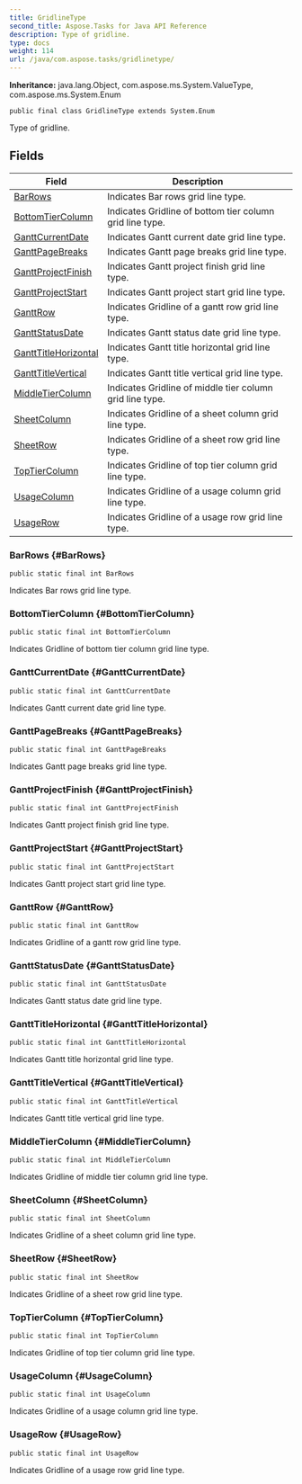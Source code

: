 ```yaml
---
title: GridlineType
second_title: Aspose.Tasks for Java API Reference
description: Type of gridline.
type: docs
weight: 114
url: /java/com.aspose.tasks/gridlinetype/
---
```


**Inheritance:**
java.lang.Object, com.aspose.ms.System.ValueType, com.aspose.ms.System.Enum
```
public final class GridlineType extends System.Enum
```

Type of gridline.
## Fields

| Field | Description |
| --- | --- |
| [BarRows](#BarRows) | Indicates Bar rows grid line type. |
| [BottomTierColumn](#BottomTierColumn) | Indicates Gridline of bottom tier column grid line type. |
| [GanttCurrentDate](#GanttCurrentDate) | Indicates Gantt current date grid line type. |
| [GanttPageBreaks](#GanttPageBreaks) | Indicates Gantt page breaks grid line type. |
| [GanttProjectFinish](#GanttProjectFinish) | Indicates Gantt project finish grid line type. |
| [GanttProjectStart](#GanttProjectStart) | Indicates Gantt project start grid line type. |
| [GanttRow](#GanttRow) | Indicates Gridline of a gantt row grid line type. |
| [GanttStatusDate](#GanttStatusDate) | Indicates Gantt status date grid line type. |
| [GanttTitleHorizontal](#GanttTitleHorizontal) | Indicates Gantt title horizontal grid line type. |
| [GanttTitleVertical](#GanttTitleVertical) | Indicates Gantt title vertical grid line type. |
| [MiddleTierColumn](#MiddleTierColumn) | Indicates Gridline of middle tier column grid line type. |
| [SheetColumn](#SheetColumn) | Indicates Gridline of a sheet column grid line type. |
| [SheetRow](#SheetRow) | Indicates Gridline of a sheet row grid line type. |
| [TopTierColumn](#TopTierColumn) | Indicates Gridline of top tier column grid line type. |
| [UsageColumn](#UsageColumn) | Indicates Gridline of a usage column grid line type. |
| [UsageRow](#UsageRow) | Indicates Gridline of a usage row grid line type. |
### BarRows {#BarRows}
```
public static final int BarRows
```


Indicates Bar rows grid line type.

### BottomTierColumn {#BottomTierColumn}
```
public static final int BottomTierColumn
```


Indicates Gridline of bottom tier column grid line type.

### GanttCurrentDate {#GanttCurrentDate}
```
public static final int GanttCurrentDate
```


Indicates Gantt current date grid line type.

### GanttPageBreaks {#GanttPageBreaks}
```
public static final int GanttPageBreaks
```


Indicates Gantt page breaks grid line type.

### GanttProjectFinish {#GanttProjectFinish}
```
public static final int GanttProjectFinish
```


Indicates Gantt project finish grid line type.

### GanttProjectStart {#GanttProjectStart}
```
public static final int GanttProjectStart
```


Indicates Gantt project start grid line type.

### GanttRow {#GanttRow}
```
public static final int GanttRow
```


Indicates Gridline of a gantt row grid line type.

### GanttStatusDate {#GanttStatusDate}
```
public static final int GanttStatusDate
```


Indicates Gantt status date grid line type.

### GanttTitleHorizontal {#GanttTitleHorizontal}
```
public static final int GanttTitleHorizontal
```


Indicates Gantt title horizontal grid line type.

### GanttTitleVertical {#GanttTitleVertical}
```
public static final int GanttTitleVertical
```


Indicates Gantt title vertical grid line type.

### MiddleTierColumn {#MiddleTierColumn}
```
public static final int MiddleTierColumn
```


Indicates Gridline of middle tier column grid line type.

### SheetColumn {#SheetColumn}
```
public static final int SheetColumn
```


Indicates Gridline of a sheet column grid line type.

### SheetRow {#SheetRow}
```
public static final int SheetRow
```


Indicates Gridline of a sheet row grid line type.

### TopTierColumn {#TopTierColumn}
```
public static final int TopTierColumn
```


Indicates Gridline of top tier column grid line type.

### UsageColumn {#UsageColumn}
```
public static final int UsageColumn
```


Indicates Gridline of a usage column grid line type.

### UsageRow {#UsageRow}
```
public static final int UsageRow
```


Indicates Gridline of a usage row grid line type.

